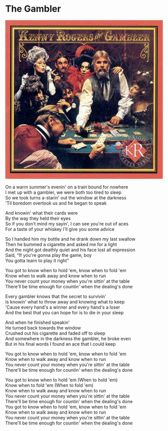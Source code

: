 # The Gambler

![Kenny Rogers](assets/images/kenny-rogers-gambler.jpg)

On a warm summer's evenin' on a train bound for nowhere<br>
I met up with a gambler, we were both too tired to sleep<br>
So we took turns a-starin' out the window at the darkness<br>
'Til boredom overtook us and he began to speak<br>

And knowin' what their cards were<br>
By the way they held their eyes<br>
So if you don't mind my sayin', I can see you're out of aces<br>
For a taste of your whiskey I'll give you some advice<br>

So I handed him my bottle and he drank down my last swallow<br>
Then he bummed a cigarette and asked me for a light<br>
And the night got deathly quiet and his face lost all expression<br>
Said, "If you're gonna play the game, boy<br>
You gotta learn to play it right"<br>

You got to know when to hold 'em, know when to fold 'em<br>
Know when to walk away and know when to run<br>
You never count your money when you're sittin' at the table<br>
There'll be time enough for countin' when the dealing's done<br>

Every gambler knows that the secret to survivin'<br>
Is knowin' what to throw away and knowing what to keep<br>
'Cause every hand's a winner and every hand's a loser<br>
And the best that you can hope for is to die in your sleep<br>

And when he finished speakin'<br>
He turned back towards the window<br>
Crushed out his cigarette and faded off to sleep<br>
And somewhere in the darkness the gambler, he broke even<br>
But in his final words I found an ace that I could keep<br>

You got to know when to hold 'em, know when to fold 'em<br>
Know when to walk away and know when to run<br>
You never count your money when you're sittin' at the table<br>
There'll be time enough for countin' when the dealing's done<br>

You got to know when to hold 'em (When to hold 'em)<br>
Know when to fold 'em (When to fold 'em)<br>
Know when to walk away and know when to run<br>
You never count your money when you're sittin' at the table<br>
There'll be time enough for countin' when the dealing's done<br>
You got to know when to hold 'em, know when to fold 'em<br>
Know when to walk away and know when to run<br>
You never count your money when you're sittin' at the table<br>
There'll be time enough for countin' when the dealing's done<br>
